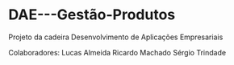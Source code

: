 # DAE---Gestão-Produtos
Projeto da cadeira Desenvolvimento de Aplicações Empresariais

Colaboradores:
Lucas Almeida
Ricardo Machado
Sérgio Trindade
